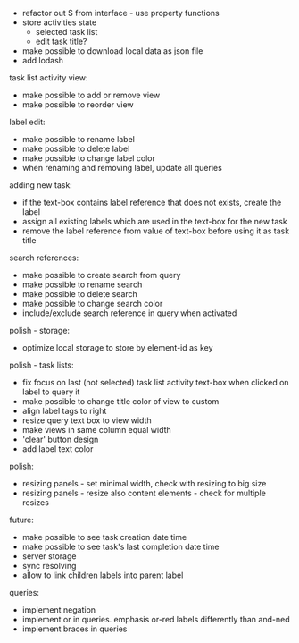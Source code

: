 - refactor out S from interface - use property functions
- store activities state 
  - selected task list
  - edit task title?
- make possible to download local data as json file
- add lodash

task list activity view:
- make possible to add or remove view
- make possible to reorder view

label edit:
- make possible to rename label
- make possible to delete label
- make possible to change label color
- when renaming and removing label, update all queries

adding new task:
- if the text-box contains label reference that does not exists, create the label
- assign all existing labels which are used in the text-box for the new task
- remove the label reference from value of text-box before using it as task title

search references:
- make possible to create search from query
- make possible to rename search
- make possible to delete search
- make possible to change search color
- include/exclude search reference in query when activated

polish - storage:
- optimize local storage to store by element-id as key

polish - task lists:
- fix focus on last (not selected) task list activity text-box when clicked on label to query it
- make possible to change title color of view to custom
- align label tags to right
- resize query text box to view width
- make views in same column equal width
- 'clear' button design
- add label text color

polish:
- resizing panels - set minimal width, check with resizing to big size
- resizing panels - resize also content elements - check for multiple resizes

future:
- make possible to see task creation date time
- make possible to see task's last completion date time
- server storage
- sync resolving 
- allow to link children labels into parent label

queries:
- implement negation
- implement or in queries. emphasis or-red labels differently than and-ned
- implement braces in queries
